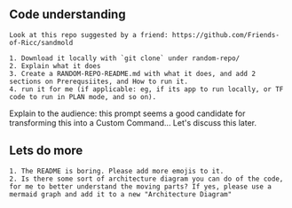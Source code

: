 
## Code understanding

```
Look at this repo suggested by a friend: https://github.com/Friends-of-Ricc/sandmold

1. Download it locally with `git clone` under random-repo/
2. Explain what it does
3. Create a RANDOM-REPO-README.md with what it does, and add 2 sections on Prerequsiites, and How to run it.
4. run it for me (if applicable: eg, if its app to run locally, or TF code to run in PLAN mode, and so on).
```

Explain to the audience: this prompt seems a good candidate for transforming this into a Custom Command...
Let's discuss this later.

## Lets do more

```
1. The README is boring. Please add more emojis to it.
2. Is there some sort of architecture diagram you can do of the code, for me to better understand the moving parts? If yes, please use a mermaid graph and add it to a new "Architecture Diagram"
```
